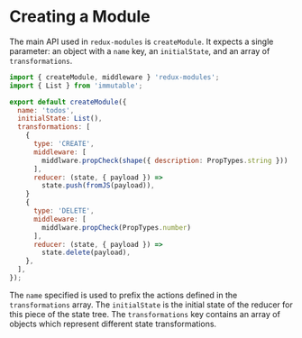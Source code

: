 # Creating a Module

The main API used in `redux-modules` is `createModule`. It expects a single parameter: an object with a `name` key, an `initialState`, and an array of `transformations`.

```js
import { createModule, middleware } 'redux-modules';
import { List } from 'immutable';

export default createModule({
  name: 'todos',
  initialState: List(),
  transformations: [
    {
      type: 'CREATE',
      middleware: [
        middlware.propCheck(shape({ description: PropTypes.string }))
      ],
      reducer: (state, { payload }) =>
        state.push(fromJS(payload)),
    }
    {
      type: 'DELETE',
      middleware: [
        middlware.propCheck(PropTypes.number)
      ],
      reducer: (state, { payload }) =>
        state.delete(payload),
    },
  ],
});
```

The `name` specified is used to prefix the actions defined in the `transformations` array. The `initialState` is the initial state of the reducer for this piece of the state tree. The `transformations` key contains an array of objects which represent different state transformations.
